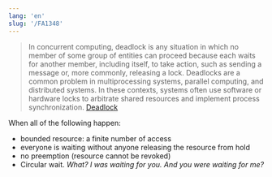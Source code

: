 ```yaml
---
lang: 'en'
slug: '/FA1348'
---
```


> In concurrent computing, deadlock is any situation in which no member of some group of entities can proceed because each waits for another member, including itself, to take action, such as sending a message or, more commonly, releasing a lock. Deadlocks are a common problem in multiprocessing systems, parallel computing, and distributed systems. In these contexts, systems often use software or hardware locks to arbitrate shared resources and implement process synchronization. [Deadlock](https://en.wikipedia.org/wiki/Deadlock)

When all of the following happen:

- bounded resource: a finite number of access
- everyone is waiting without anyone releasing the resource from hold
- no preemption (resource cannot be revoked)
- Circular wait. _What? I was waiting for you. And you were waiting for me?_
